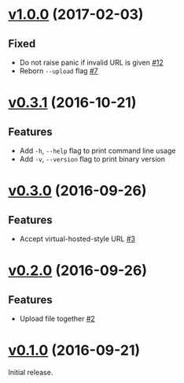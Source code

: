 # [v1.0.0](https://github.com/dtan4/s3url/releases/tag/v1.0.0) (2017-02-03)

## Fixed

- Do not raise panic if invalid URL is given [#12](https://github.com/dtan4/s3url/pull/12)
- Reborn `--upload` flag [#7](https://github.com/dtan4/s3url/pull/7)

# [v0.3.1](https://github.com/dtan4/s3url/releases/tag/v0.3.1) (2016-10-21)

## Features

- Add `-h`, `--help` flag to print command line usage
- Add `-v`, `--version` flag to print binary version

# [v0.3.0](https://github.com/dtan4/s3url/releases/tag/v0.3.0) (2016-09-26)

## Features

- Accept virtual-hosted-style URL [#3](https://github.com/dtan4/s3url/pull/3)

# [v0.2.0](https://github.com/dtan4/s3url/releases/tag/v0.2.0) (2016-09-26)

## Features

- Upload file together [#2](https://github.com/dtan4/s3url/pull/2)

# [v0.1.0](https://github.com/dtan4/s3url/releases/tag/v0.1.0) (2016-09-21)

Initial release.
